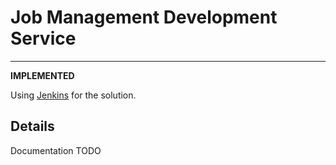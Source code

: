 # Job Management Development Service

<hr>

**IMPLEMENTED**

Using [Jenkins](https://jenkins-ci.org/) for the solution.

## Details

Documentation TODO